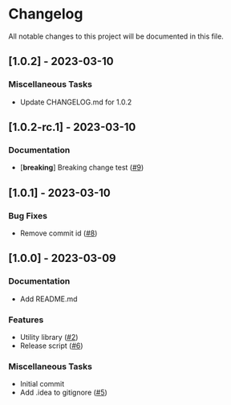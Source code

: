 # Changelog

All notable changes to this project will be documented in this file.

## [1.0.2] - 2023-03-10

### Miscellaneous Tasks

- Update CHANGELOG.md for 1.0.2

## [1.0.2-rc.1] - 2023-03-10

### Documentation

- [**breaking**] Breaking change test ([#9](https://github.com/fmorency/fmorency-release-test/issues/9))

## [1.0.1] - 2023-03-10

### Bug Fixes

- Remove commit id ([#8](https://github.com/fmorency/fmorency-release-test/issues/8))

## [1.0.0] - 2023-03-09

### Documentation

- Add README.md

### Features

- Utility library ([#2](https://github.com/fmorency/fmorency-release-test/issues/2))
- Release script ([#6](https://github.com/fmorency/fmorency-release-test/issues/6))

### Miscellaneous Tasks

- Initial commit
- Add .idea to gitignore ([#5](https://github.com/fmorency/fmorency-release-test/issues/5))

